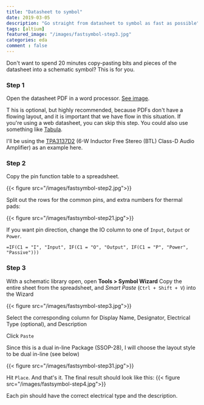 ```yaml
---
title: "Datasheet to symbol"
date: 2019-03-05
description: "Go straight from datasheet to symbol as fast as possible"
tags: [altium]
featured_image: "/images/fastsymbol-step3.jpg"
categories: eda
comment : false
---
```


Don't want to spend 20 minutes copy-pasting bits and pieces of the datasheet into a schematic symbol? This is for you.

### Step 1

Open the datasheet PDF in a word processor. [See image][I1].

T	his is optional, but highly recommended, because PDFs don't have a flowing layout, and it is important that we have flow in this situation. If you're using a web datasheet, you can skip this step. You could also use something like [Tabula][2].

I'll be using the [TPA3137D2][1] (6-W Inductor Free Stereo (BTL) Class-D Audio Amplifier) as an example here.



### Step 2

Copy the pin function table to a spreadsheet.  

{{< figure src="/images/fastsymbol-step2.jpg">}}

Split out the rows for the common pins, and extra numbers for thermal pads:

{{< figure src="/images/fastsymbol-step21.jpg">}}

If you want pin direction, change the IO column to one of `Input`, `Output` or `Power`.

```
=IF(C1 = "I", "Input", IF(C1 = "O", "Output", IF(C1 = "P", "Power", "Passive")))
```

### Step 3

With a schematic library open, open **Tools > Symbol Wizard**
Copy the entire sheet from the spreadsheet, and *Smart Paste* (`Ctrl + Shift + V`) into the Wizard

{{< figure src="/images/fastsymbol-step3.jpg">}}

Select the corresponding column for Display Name, Designator, Electrical Type (optional), and Description

Click `Paste`

Since this is a dual in-line Package (SSOP-28), I will choose the layout style to be dual in-line (see below)

{{< figure src="/images/fastsymbol-step31.jpg">}}

Hit `Place`. And that's it. The final result should look like this:
{{< figure src="/images/fastsymbol-step4.jpg">}}

Each pin should have the correct electrical type and the description.



[1]: http://www.ti.com/lit/ds/symlink/tpa3137d2.pdf
[2]: https://tabula.technology

[I1]: /images/fastsymbol-step1.jpg
[I2]: /images/fastsymbol-step2.jpg

